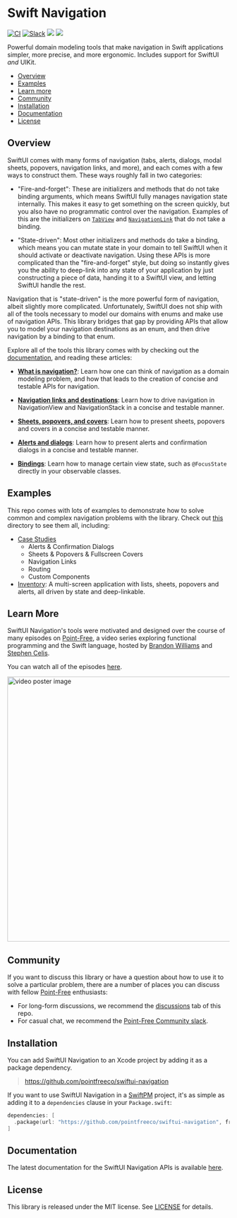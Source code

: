 # Swift Navigation

[![CI](https://github.com/pointfreeco/swiftui-navigation/actions/workflows/ci.yml/badge.svg)](https://github.com/pointfreeco/swiftui-navigation/actions/workflows/ci.yml)
[![Slack](https://img.shields.io/badge/slack-chat-informational.svg?label=Slack&logo=slack)](http://pointfree.co/slack-invite)
[![](https://img.shields.io/endpoint?url=https%3A%2F%2Fswiftpackageindex.com%2Fapi%2Fpackages%2Fpointfreeco%2Fswiftui-navigation%2Fbadge%3Ftype%3Dswift-versions)](https://swiftpackageindex.com/pointfreeco/swiftui-navigation)
[![](https://img.shields.io/endpoint?url=https%3A%2F%2Fswiftpackageindex.com%2Fapi%2Fpackages%2Fpointfreeco%2Fswiftui-navigation%2Fbadge%3Ftype%3Dplatforms)](https://swiftpackageindex.com/pointfreeco/swiftui-navigation)

Powerful domain modeling tools that make navigation in Swift applications simpler, more precise, and
more ergonomic. Includes support for SwiftUI _and_ UIKit.

  * [Overview](#overview)
  * [Examples](#examples)
  * [Learn more](#learn-more)
  * [Community](#community)
  * [Installation](#installation)
  * [Documentation](#documentation)
  * [License](#license)

## Overview

<!--This library comes with tools that allows one to drive navigation in both SwiftUI and UIKit apps-->
<!--using the powerful and concise domain modeling tools of Swift.-->

SwiftUI comes with many forms of navigation (tabs, alerts, dialogs, modal sheets, popovers, 
navigation links, and more), and each comes with a few ways to construct them. These ways roughly 
fall in two categories:

  * "Fire-and-forget": These are initializers and methods that do not take binding arguments, which 
  means SwiftUI fully manages navigation state internally. This makes it easy to get something on 
  the screen quickly, but you also have no programmatic control over the navigation. Examples of 
  this are the initializers on [`TabView`][TabView.init] and [`NavigationLink`][NavigationLink.init] 
  that do not take a binding.

  * "State-driven": Most other initializers and methods do take a binding, which means you can 
  mutate state in your domain to tell SwiftUI when it should activate or deactivate navigation. 
  Using these APIs is more complicated than the "fire-and-forget" style, but doing so instantly
  gives you the ability to deep-link into any state of your application by just constructing a 
  piece of data, handing it to a SwiftUI view, and letting SwiftUI handle the rest.

Navigation that is "state-driven" is the more powerful form of navigation, albeit slightly more 
complicated. Unfortunately, SwiftUI does not ship with all of the tools necessary to model our
domains with  enums and make use of navigation APIs. This library bridges that gap by providing APIs
that allow you to model your navigation destinations as an enum, and then drive navigation by a
binding to that enum.

Explore all of the tools this library comes with by checking out the [documentation][docs], and
reading these articles:

* **[What is navigation?][what-is-article]**:
  Learn how one can think of navigation as a domain modeling problem, and how that leads to the
  creation of concise and testable APIs for navigation.

* **[Navigation links and destinations][nav-links-dests-article]**:
  Learn how to drive navigation in NavigationView and NavigationStack in a concise and testable 
  manner.

* **[Sheets, popovers, and covers][sheets-popovers-covers-article]**:
  Learn how to present sheets, popovers and covers in a concise and testable manner.

* **[Alerts and dialogs][alerts-dialogs-article]**:
  Learn how to present alerts and confirmation dialogs in a concise and testable manner.
  
* **[Bindings][bindings]**:
  Learn how to manage certain view state, such as `@FocusState` directly in your observable classes.
  
## Examples

This repo comes with lots of examples to demonstrate how to solve common and complex navigation 
problems with the library. Check out [this](./Examples) directory to see them all, including:

* [Case Studies](./Examples/CaseStudies)
  * Alerts & Confirmation Dialogs
  * Sheets & Popovers & Fullscreen Covers
  * Navigation Links
  * Routing
  * Custom Components
* [Inventory](./Examples/Inventory): A multi-screen application with lists, sheets, popovers and 
alerts, all driven by state and deep-linkable.

## Learn More

SwiftUI Navigation's tools were motivated and designed over the course of many episodes on
[Point-Free](https://www.pointfree.co), a video series exploring functional programming and the 
Swift language, hosted by [Brandon Williams](https://twitter.com/mbrandonw) and
[Stephen Celis](https://twitter.com/stephencelis).

You can watch all of the episodes [here](https://www.pointfree.co/collections/swiftui/navigation).

<a href="https://www.pointfree.co/collections/swiftui/navigation">
  <img alt="video poster image" src="https://d3rccdn33rt8ze.cloudfront.net/episodes/0211.jpeg" width="600">
</a>

## Community

If you want to discuss this library or have a question about how to use it to solve 
a particular problem, there are a number of places you can discuss with fellow 
[Point-Free](http://www.pointfree.co) enthusiasts:

  * For long-form discussions, we recommend the
    [discussions](http://github.com/pointfreeco/swiftui-navigation/discussions) tab of this repo.
  * For casual chat, we recommend the
    [Point-Free Community slack](http://pointfree.co/slack-invite).

## Installation

You can add SwiftUI Navigation to an Xcode project by adding it as a package dependency.

> https://github.com/pointfreeco/swiftui-navigation

If you want to use SwiftUI Navigation in a [SwiftPM](https://swift.org/package-manager/) project, 
it's as simple as adding it to a `dependencies` clause in your `Package.swift`:

``` swift
dependencies: [
  .package(url: "https://github.com/pointfreeco/swiftui-navigation", from: "1.0.0")
]
```

## Documentation

The latest documentation for the SwiftUI Navigation APIs is available
[here](http://pointfreeco.github.io/swiftui-navigation/main/documentation/swiftuinavigation/).

## License

This library is released under the MIT license. See [LICENSE](LICENSE) for details.

[NavigationLink.init]: https://developer.apple.com/documentation/swiftui/navigationlink/init(destination:label:)-27n7s
[TabView.init]: https://developer.apple.com/documentation/swiftui/tabview/init(content:)
[case-paths-gh]: https://github.com/pointfreeco/swift-case-paths
[what-is-article]: https://pointfreeco.github.io/swiftui-navigation/main/documentation/swiftuinavigation/whatisnavigation
[nav-links-dests-article]: https://pointfreeco.github.io/swiftui-navigation/main/documentation/swiftuinavigation/navigation
[sheets-popovers-covers-article]: https://pointfreeco.github.io/swiftui-navigation/main/documentation/swiftuinavigation/sheetspopoverscovers
[alerts-dialogs-article]: https://pointfreeco.github.io/swiftui-navigation/main/documentation/swiftuinavigation/alertsdialogs
[bindings]: https://pointfreeco.github.io/swiftui-navigation/main/documentation/swiftuinavigation/bindings
[docs]: https://pointfreeco.github.io/swiftui-navigation/main/documentation/swiftuinavigation/
